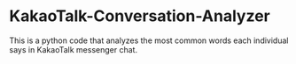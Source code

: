 # KakaoTalk-Conversation-Analyzer
This is a python code that analyzes the most common words each individual says in KakaoTalk messenger chat.
